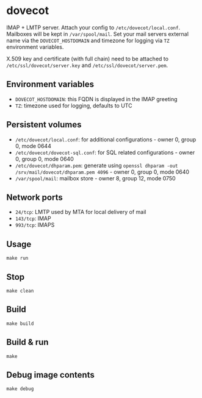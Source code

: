 # dovecot

IMAP + LMTP server. Attach your config to `/etc/dovecot/local.conf`. Mailboxes
will be kept in `/var/spool/mail`. Set your mail servers external name via the
`DOVECOT_HOSTDOMAIN` and timezone for logging via `TZ` environment variables.

X.509 key and certificate (with full chain) need to be attached to
`/etc/ssl/dovecot/server.key` and `/etc/ssl/dovecot/server.pem`.

## Environment variables

- `DOVECOT_HOSTDOMAIN`: this FQDN is displayed in the IMAP greeting
- `TZ`: timezone used for logging, defaults to UTC

## Persistent volumes

- `/etc/dovecot/local.conf`: for additional configurations - owner 0, group 0, mode 0644
- `/etc/dovecot/dovecot-sql.conf`: for SQL related configurations - owner 0, group 0, mode 0640
- `/etc/dovecot/dhparam.pem`: generate using `openssl dhparam -out /srv/mail/dovecot/dhparam.pem 4096` - owner 0, group 0, mode 0640
- `/var/spool/mail`: mailbox store - owner 8, group 12, mode 0750

## Network ports

- `24/tcp`: LMTP used by MTA for local delivery of mail
- `143/tcp`: IMAP
- `993/tcp`: IMAPS

## Usage

```shell
make run
```

## Stop

```shell
make clean
```

## Build

```shell
make build
```

## Build & run

```shell
make
```

## Debug image contents

```shell
make debug
```
